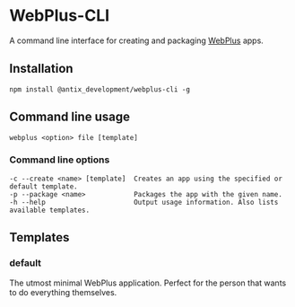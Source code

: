 # WebPlus-CLI

A command line interface for creating and packaging [WebPlus](https://github.com/Antix-Development/WebPlus) apps.

## Installation

```
npm install @antix_development/webplus-cli -g
```

## Command line usage

```
webplus <option> file [template]
```

### Command line options

```
-c --create <name> [template]  Creates an app using the specified or default template.
-p --package <name>            Packages the app with the given name.
-h --help                      Output usage information. Also lists available templates.
```

## Templates

### default

The utmost minimal WebPlus application. Perfect for the person that wants to do everything themselves.

